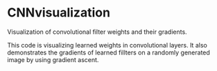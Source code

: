 # CNNvisualization
Visualization of convolutional filter weights and their gradients.

This code is visualizing learned weights in convolutional layers. It also demonstrates the gradients of learned fillters on a randomly generated image by using gradient ascent.
